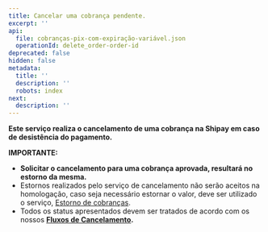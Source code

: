 ```yaml
---
title: Cancelar uma cobrança pendente.
excerpt: ''
api:
  file: cobranças-pix-com-expiração-variável.json
  operationId: delete_order-order-id
deprecated: false
hidden: false
metadata:
  title: ''
  description: ''
  robots: index
next:
  description: ''
---
```

**Este serviço realiza o cancelamento de uma cobrança na Shipay em caso de desistência do pagamento.**

**IMPORTANTE:** 

* **Solicitar o cancelamento para uma cobrança aprovada, resultará no estorno da mesma.**
* Estornos realizados pelo serviço de cancelamento não serão aceitos na homologação, caso seja necessário estornar o valor, deve ser utilizado o serviço, [Estorno de cobranças](https://shipay-documentation.readme.io/reference/delete_order-order-id-refund-1).
* Todos os status apresentados devem ser tratados de acordo com os nossos **[Fluxos de Cancelamento](https://docs.shipay.com.br/flows-cancellation-reversal).**
